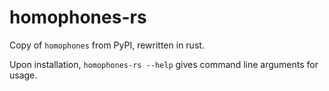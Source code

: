# homophones-rs

Copy of `homophones` from PyPI, rewritten in rust.

Upon installation, `homophones-rs --help` gives command line arguments for usage.
